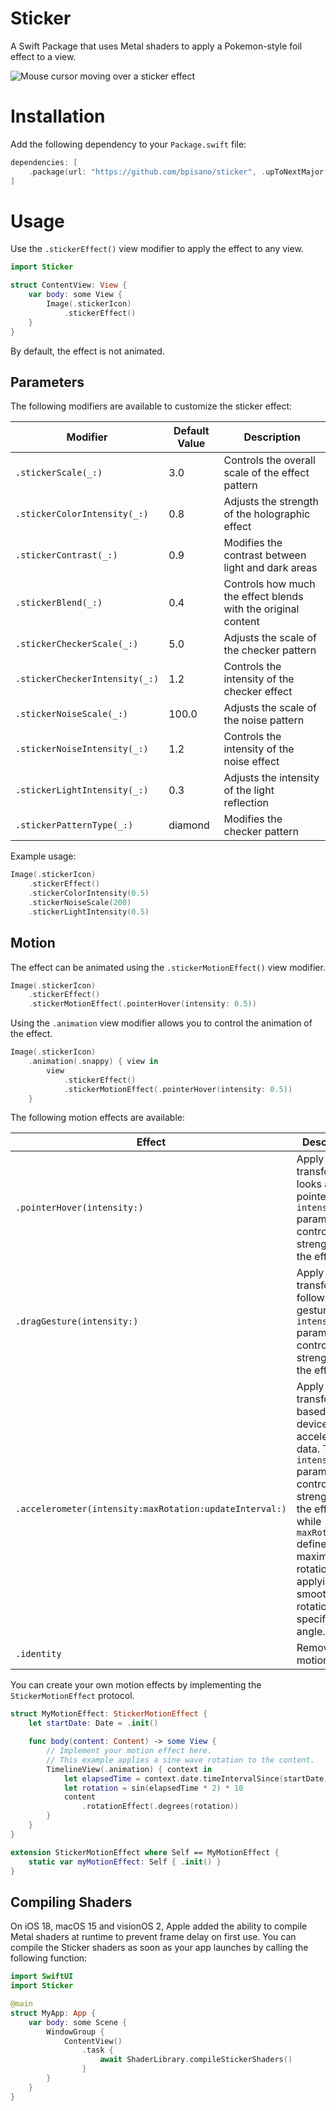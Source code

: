# Sticker

A Swift Package that uses Metal shaders to apply a Pokemon-style foil effect to a view.

![Mouse cursor moving over a sticker effect](.github/images/effect.gif)

# Installation

Add the following dependency to your `Package.swift` file:

```swift
dependencies: [
    .package(url: "https://github.com/bpisano/sticker", .upToNextMajor(from: "1.3.0"))
]
```

# Usage

Use the `.stickerEffect()` view modifier to apply the effect to any view.

```swift
import Sticker

struct ContentView: View {
    var body: some View {
        Image(.stickerIcon)
            .stickerEffect()
    }
}
```

By default, the effect is not animated.

## Parameters

The following modifiers are available to customize the sticker effect:

| Modifier                       | Default Value | Description                                                   |
| ------------------------------ | ------------- | ------------------------------------------------------------- |
| `.stickerScale(_:)`            | 3.0           | Controls the overall scale of the effect pattern              |
| `.stickerColorIntensity(_:)`   | 0.8           | Adjusts the strength of the holographic effect                |
| `.stickerContrast(_:)`         | 0.9           | Modifies the contrast between light and dark areas            |
| `.stickerBlend(_:)`            | 0.4           | Controls how much the effect blends with the original content |
| `.stickerCheckerScale(_:)`     | 5.0           | Adjusts the scale of the checker pattern                      |
| `.stickerCheckerIntensity(_:)` | 1.2           | Controls the intensity of the checker effect                  |
| `.stickerNoiseScale(_:)`       | 100.0         | Adjusts the scale of the noise pattern                        |
| `.stickerNoiseIntensity(_:)`   | 1.2           | Controls the intensity of the noise effect                    |
| `.stickerLightIntensity(_:)`   | 0.3           | Adjusts the intensity of the light reflection                 |
| `.stickerPatternType(_:)`      | diamond       | Modifies the checker pattern                                  |     

Example usage:

```swift
Image(.stickerIcon)
    .stickerEffect()
    .stickerColorIntensity(0.5)
    .stickerNoiseScale(200)
    .stickerLightIntensity(0.5)
```

## Motion

The effect can be animated using the `.stickerMotionEffect()` view modifier.

```swift
Image(.stickerIcon)
    .stickerEffect()
    .stickerMotionEffect(.pointerHover(intensity: 0.5))
```

Using the `.animation` view modifier allows you to control the animation of the effect.

```swift
Image(.stickerIcon)
    .animation(.snappy) { view in
        view
            .stickerEffect()
            .stickerMotionEffect(.pointerHover(intensity: 0.5))
    }
```

The following motion effects are available:

| Effect                                                  | Description                                                                                                                                                                                                                              |
| ------------------------------------------------------- | ---------------------------------------------------------------------------------------------------------------------------------------------------------------------------------------------------------------------------------------- |
| `.pointerHover(intensity:)`                             | Apply a 3D transform that looks at the pointer. The `intensity` parameter controls the strength of the effect.                                                                                                                           |
| `.dragGesture(intensity:)`                              | Apply a 3D transform that follows drag gestures. The `intensity` parameter controls the strength of the effect.                                                                                                                          |
| `.accelerometer(intensity:maxRotation:updateInterval:)` | Apply a 3D transform based on the device's accelerometer data. The `intensity` parameter controls the strength of the effect, while `maxRotation` defines the maximum rotation angle, applying a smooth rotation to the specified angle. |
| `.identity`                                             | Remove the motion effect.                                                                                                                                                                                                                |

You can create your own motion effects by implementing the `StickerMotionEffect` protocol.

```swift
struct MyMotionEffect: StickerMotionEffect {
    let startDate: Date = .init()

    func body(content: Content) -> some View {
        // Implement your motion effect here.
        // This example applies a sine wave rotation to the content.
        TimelineView(.animation) { context in
            let elapsedTime = context.date.timeIntervalSince(startDate)
            let rotation = sin(elapsedTime * 2) * 10
            content
                .rotationEffect(.degrees(rotation))
        }
    }
}

extension StickerMotionEffect where Self == MyMotionEffect {
    static var myMotionEffect: Self { .init() }
}
```

## Compiling Shaders

On iOS 18, macOS 15 and visionOS 2, Apple added the ability to compile Metal shaders at runtime to prevent frame delay on first use. You can compile the Sticker shaders as soon as your app launches by calling the following function:

```swift
import SwiftUI
import Sticker

@main
struct MyApp: App {
    var body: some Scene {
        WindowGroup {
            ContentView()
                .task {
                    await ShaderLibrary.compileStickerShaders()
                }
        }
    }
}
```
